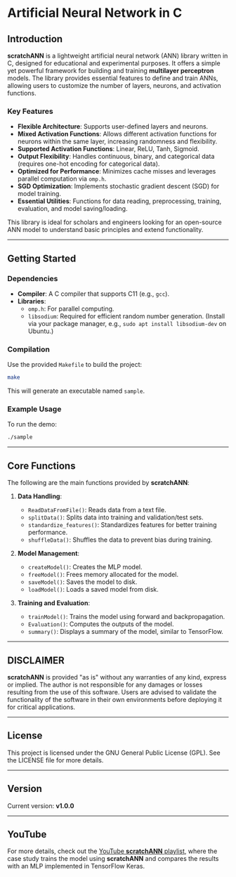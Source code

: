 # Artificial Neural Network in C

## Introduction
**scratchANN** is a lightweight artificial neural network (ANN) library written in C, designed for educational and experimental purposes. It offers a simple yet powerful framework for building and training **multilayer perceptron** models. The library provides essential features to define and train ANNs, allowing users to customize the number of layers, neurons, and activation functions.

### Key Features
- **Flexible Architecture**: Supports user-defined layers and neurons.
- **Mixed Activation Functions**: Allows different activation functions for neurons within the same layer, increasing randomness and flexibility.
- **Supported Activation Functions**: Linear, ReLU, Tanh, Sigmoid.
- **Output Flexibility**: Handles continuous, binary, and categorical data (requires one-hot encoding for categorical data).
- **Optimized for Performance**: Minimizes cache misses and leverages parallel computation via `omp.h`.
- **SGD Optimization**: Implements stochastic gradient descent (SGD) for model training.
- **Essential Utilities**: Functions for data reading, preprocessing, training, evaluation, and model saving/loading.

This library is ideal for scholars and engineers looking for an open-source ANN model to understand basic principles and extend functionality.

---

## Getting Started

### Dependencies
- **Compiler**: A C compiler that supports C11 (e.g., `gcc`).
- **Libraries**:
  - `omp.h`: For parallel computing.
  - `libsodium`: Required for efficient random number generation. (Install via your package manager, e.g., `sudo apt install libsodium-dev` on Ubuntu.)

### Compilation
Use the provided `Makefile` to build the project:

```bash
make
```

This will generate an executable named `sample`.

### Example Usage
To run the demo:

```bash
./sample
```

---

## Core Functions

The following are the main functions provided by **scratchANN**:

1. **Data Handling**:
   - `ReadDataFromFile()`: Reads data from a text file.
   - `splitData()`: Splits data into training and validation/test sets.
   - `standardize_features()`: Standardizes features for better training performance.
   - `shuffleData()`: Shuffles the data to prevent bias during training.

2. **Model Management**:
   - `createModel()`: Creates the MLP model.
   - `freeModel()`: Frees memory allocated for the model.
   - `saveModel()`: Saves the model to disk.
   - `loadModel()`: Loads a saved model from disk.

3. **Training and Evaluation**:
   - `trainModel()`: Trains the model using forward and backpropagation.
   - `Evaluation()`: Computes the outputs of the model.
   - `summary()`: Displays a summary of the model, similar to TensorFlow.

---

## DISCLAIMER

**scratchANN** is provided "as is" without any warranties of any kind, express or implied. The author is not responsible for any damages or losses resulting from the use of this software. Users are advised to validate the functionality of the software in their own environments before deploying it for critical applications.

---

## License

This project is licensed under the GNU General Public License (GPL). See the LICENSE file for more details.

---

## Version

Current version: **v1.0.0**

---

## YouTube
For more details, check out the [YouTube **scratchANN** playlist](https://youtu.be/lqer6m9iRuk?si=k4eLGcgwCKmvsROV), where the case study trains the model using **scratchANN** and compares the results with an MLP implemented in TensorFlow Keras.

